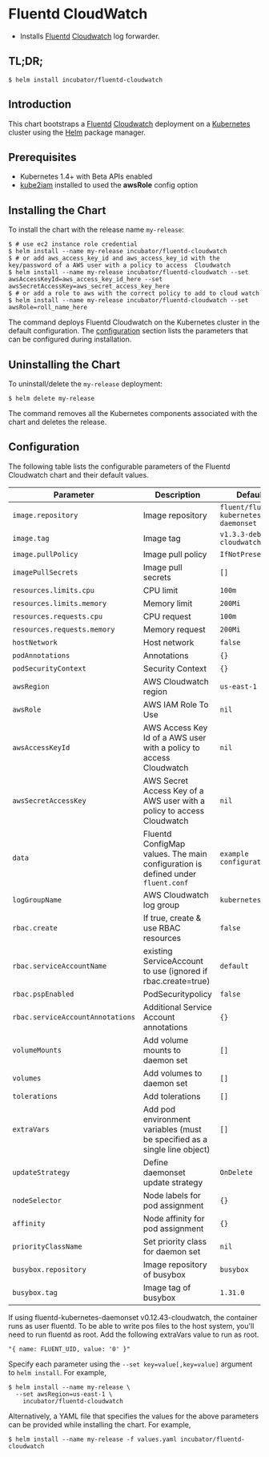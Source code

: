 # Fluentd CloudWatch

* Installs [Fluentd](https://www.fluentd.org/) [Cloudwatch](https://aws.amazon.com/cloudwatch/) log forwarder.

## TL;DR;

```console
$ helm install incubator/fluentd-cloudwatch
```

## Introduction

This chart bootstraps a [Fluentd](https://www.fluentd.org/) [Cloudwatch](https://aws.amazon.com/cloudwatch/) deployment on a [Kubernetes](http://kubernetes.io) cluster using the [Helm](https://helm.sh) package manager.

## Prerequisites

- Kubernetes 1.4+ with Beta APIs enabled
- [kube2iam](../../stable/kube2iam) installed to used the **awsRole** config option

## Installing the Chart

To install the chart with the release name `my-release`:

```console
$ # use ec2 instance role credential
$ helm install --name my-release incubator/fluentd-cloudwatch
$ # or add aws_access_key_id and aws_access_key_id with the key/password of a AWS user with a policy to access  Cloudwatch
$ helm install --name my-release incubator/fluentd-cloudwatch --set awsAccessKeyId=aws_access_key_id_here --set awsSecretAccessKey=aws_secret_access_key_here
$ # or add a role to aws with the correct policy to add to cloud watch
$ helm install --name my-release incubator/fluentd-cloudwatch --set awsRole=roll_name_here
```

The command deploys Fluentd Cloudwatch on the Kubernetes cluster in the default configuration. The [configuration](#configuration) section lists the parameters that can be configured during installation.

## Uninstalling the Chart

To uninstall/delete the `my-release` deployment:

```console
$ helm delete my-release
```

The command removes all the Kubernetes components associated with the chart and deletes the release.

## Configuration

The following table lists the configurable parameters of the Fluentd Cloudwatch chart and their default values.

| Parameter                       | Description                                                                     | Default                               |
| ------------------------------- | ------------------------------------------------------------------------------- | --------------------------------------|
| `image.repository`              | Image repository                                                                | `fluent/fluentd-kubernetes-daemonset` |
| `image.tag`                     | Image tag                                                                       | `v1.3.3-debian-cloudwatch-1.0`        |
| `image.pullPolicy`              | Image pull policy                                                               | `IfNotPresent`                        |
| `imagePullSecrets`              | Image pull secrets                                                              | `[]`                                  |
| `resources.limits.cpu`          | CPU limit                                                                       | `100m`                                |
| `resources.limits.memory`       | Memory limit                                                                    | `200Mi`                               |
| `resources.requests.cpu`        | CPU request                                                                     | `100m`                                |
| `resources.requests.memory`     | Memory request                                                                  | `200Mi`                               |
| `hostNetwork`                   | Host network                                                                    | `false`                               |
| `podAnnotations`                | Annotations                                                                     | `{}`                                  |
| `podSecurityContext`            | Security Context                                                                | `{}`                                  |
| `awsRegion`                     | AWS Cloudwatch region                                                           | `us-east-1`                           |
| `awsRole`                       | AWS IAM Role To Use                                                             | `nil`                                 |
| `awsAccessKeyId`                | AWS Access Key Id of a AWS user with a policy to access Cloudwatch              | `nil`                                 |
| `awsSecretAccessKey`            | AWS Secret Access Key of a AWS user with a policy to access Cloudwatch          | `nil`                                 |
| `data`                          | Fluentd ConfigMap values. The main configuration is defined under `fluent.conf` | `example configuration`               |
| `logGroupName`                  | AWS Cloudwatch log group                                                        | `kubernetes`                          |
| `rbac.create`                   | If true, create & use RBAC resources                                            | `false`                               |
| `rbac.serviceAccountName`       | existing ServiceAccount to use (ignored if rbac.create=true)                    | `default`                             |
| `rbac.pspEnabled`               | PodSecuritypolicy                                                               | `false`                               |
| `rbac.serviceAccountAnnotations`| Additional Service Account annotations                                          | `{}`                                  |
| `volumeMounts`                  | Add volume mounts to daemon set                                                 | `[]`                                  |
| `volumes`                       | Add volumes to daemon set                                                       | `[]`                                  |
| `tolerations`                   | Add tolerations                                                                 | `[]`                                  |
| `extraVars`                     | Add pod environment variables (must be specified as a single line object)       | `[]`                                  |
| `updateStrategy`                | Define daemonset update strategy                                                | `OnDelete`                            |
| `nodeSelector`                  | Node labels for pod assignment                                                  | `{}`                                  |
| `affinity`                      | Node affinity for pod assignment                                                | `{}`                                  |
| `priorityClassName`             | Set priority class for daemon set                                               | `nil`                                 |
| `busybox.repository`            | Image repository of busybox                                                     | `busybox`                             |
| `busybox.tag`                   | Image tag of busybox                                                            | `1.31.0`                              |


If using fluentd-kubernetes-daemonset v0.12.43-cloudwatch, the container runs as user fluentd. To be able to write pos files to the host system, you'll need to run fluentd as root. Add the following extraVars value to run as root.

```code
"{ name: FLUENT_UID, value: '0' }"
```

Specify each parameter using the `--set key=value[,key=value]` argument to `helm install`. For example,

```console
$ helm install --name my-release \
  --set awsRegion=us-east-1 \
    incubator/fluentd-cloudwatch
```

Alternatively, a YAML file that specifies the values for the above parameters can be provided while installing the chart. For example,

```console
$ helm install --name my-release -f values.yaml incubator/fluentd-cloudwatch
```
